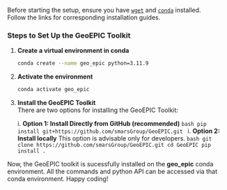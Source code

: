 <!-- ## <strong>Installation</strong> -->
Before starting the setup, ensure you have [`wget`](https://cloudcone.com/docs/article/the-linux-wget-command/) and [`conda`](https://docs.conda.io/projects/conda/en/latest/user-guide/install/linux.html) installed. <br> Follow the links for corresponding installation guides.

### Steps to Set Up the GeoEPIC Toolkit

1. **Create a virtual environment in conda**
    ```bash
    conda create --name geo_epic python=3.11.9
    
    ```
2. **Activate the environment**
    ```bash
    conda activate geo_epic
    ```

3. **Install the GeoEPIC Toolkit**  
   There are two options for installing the GeoEPIC Toolkit:

    i. **Option 1: Install Directly from GitHub (recommended)**
        ```bash
        pip install git+https://github.com/smarsGroup/GeoEPIC.git
        ```
    i. **Option 2: Install locally**
        This option is advisable only for developers.
        ```bash
        git clone https://github.com/smarsGroup/GeoEPIC.git
        cd GeoEPIC
        pip install .
        ```

Now, the GeoEPIC toolkit is sucessfully installed on the **geo_epic** conda environment. All the commands and python API can be accessed via that conda environment. Happy coding!